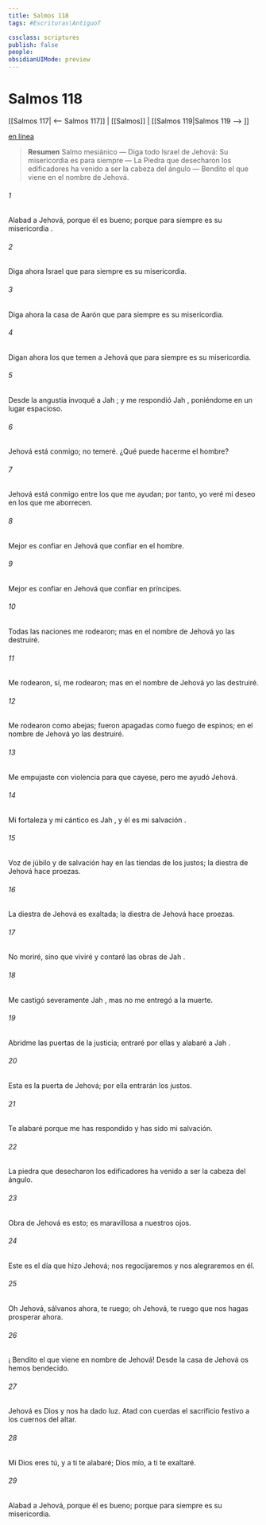 ```yaml
---
title: Salmos 118
tags: #Escrituras\AntiguoT

cssclass: scriptures
publish: false
people:
obsidianUIMode: preview
---
```


# Salmos 118
[[Salmos 117| <-- Salmos 117]] | [[Salmos]] | [[Salmos 119|Salmos 119 --> ]]

[en línea](https://churchofjesuschrist.org/study/scriptures/ot/ps/118?lang=spa)

> __Resumen__
Salmo mesiánico — Diga todo Israel de Jehová: Su misericordia es para siempre — La Piedra que desecharon los edificadores ha venido a ser la cabeza del ángulo — Bendito el que viene en el nombre de Jehová.

###### 1 
Alabad a Jehová, porque él es bueno;
porque para siempre es su 
misericordia
.

###### 2 
Diga ahora Israel
que para siempre es su misericordia.

###### 3 
Diga ahora la casa de Aarón
que para siempre es su misericordia.

###### 4 
Digan ahora los que temen a Jehová
que para siempre es su misericordia.

###### 5 
Desde la angustia invoqué a 
Jah
;
y me respondió 
Jah
, 
poniéndome
 en un lugar espacioso.

###### 6 
Jehová está conmigo; 
no
 temeré.
¿Qué puede hacerme el hombre?

###### 7 
Jehová está conmigo entre los que me ayudan;
por tanto, yo veré 
mi 
deseo
 en los que me aborrecen.

###### 8 
Mejor es 
confiar
 en Jehová
que confiar en el hombre.

###### 9 
Mejor es confiar en Jehová
que confiar en príncipes.

###### 10 
Todas las naciones me rodearon;
mas en el nombre de Jehová yo las destruiré.

###### 11 
Me rodearon, sí, me rodearon;
mas en el nombre de Jehová yo las destruiré.

###### 12 
Me rodearon como abejas;
fueron apagadas como fuego de espinos;
en el nombre de Jehová yo las destruiré.

###### 13 
Me empujaste con violencia para que cayese,
pero me ayudó Jehová.

###### 14 
Mi fortaleza y mi cántico es 
Jah
,
y él es mi 
salvación
.

###### 15 
Voz de júbilo y de salvación hay en las tiendas de los justos;
la diestra de Jehová hace proezas.

###### 16 
La diestra de Jehová es exaltada;
la diestra de Jehová hace proezas.

###### 17 
No moriré, sino que viviré
y contaré las obras de 
Jah
.

###### 18 
Me castigó severamente 
Jah
,
mas no me entregó a la muerte.

###### 19 
Abridme las puertas de la justicia;
entraré por ellas y alabaré a 
Jah
.

###### 20 
Esta es la puerta de Jehová;
por ella entrarán los justos.

###### 21 
Te alabaré porque me has respondido
y has sido mi salvación.

###### 22 
La 
piedra
 que desecharon los edificadores
ha venido a ser la 
cabeza
 del ángulo.

###### 23 
Obra de Jehová es esto;
es maravillosa a nuestros ojos.

###### 24 
Este es el día que hizo Jehová;
nos 
regocijaremos
 y nos alegraremos en él.

###### 25 
Oh Jehová, sálvanos ahora, te ruego;
oh Jehová, te ruego que nos hagas prosperar ahora.

###### 26 
¡
Bendito
 el que viene en nombre de Jehová!
Desde la casa de Jehová os hemos bendecido.

###### 27 
Jehová es Dios y nos ha dado luz.
Atad con cuerdas el sacrificio festivo a los cuernos del altar.

###### 28 
Mi Dios eres tú, y a ti te alabaré;
Dios mío, a ti te exaltaré.

###### 29 
Alabad a Jehová, porque él es bueno;
porque para siempre es su misericordia.

